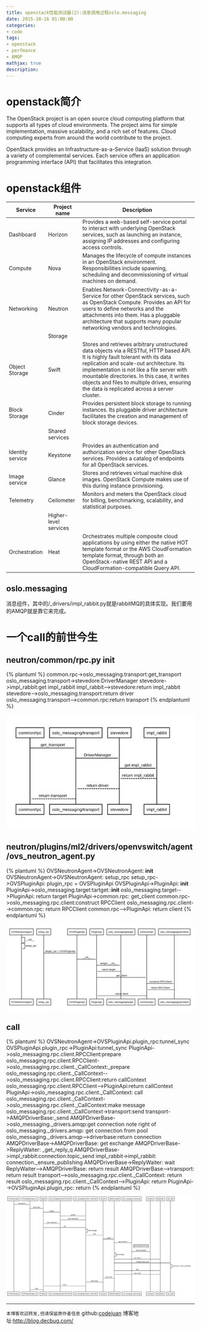 ```yaml
---
title: openstack性能测试器(2):消息调用过程oslo.messaging
date: 2015-10-16 01:00:00
categories:
- code
tags: 
- openstack
- perfmance
- AMQP
mathjax: true
description: 
---
```


# openstack简介
The OpenStack project is an open source cloud computing platform that supports all types of cloud environments. The project aims for simple implementation, massive scalability, and a rich set of features. Cloud computing experts from around the world contribute to the project.
<!--more-->

OpenStack provides an Infrastructure-as-a-Service (IaaS) solution through a variety of complemental services. Each service offers an application programming interface (API) that facilitates this integration.

# openstack组件
Service|Project name|Description
------|----------|--------
Dashboard|Horizon|Provides a web-based self-service portal to interact with underlying OpenStack services, such as launching an instance, assigning IP addresses and configuring access controls.
Compute|Nova|Manages the lifecycle of compute instances in an OpenStack environment. Responsibilities include spawning, scheduling and decommissioning of virtual machines on demand.
Networking|Neutron|Enables Network-Connectivity-as-a-Service for other OpenStack services, such as OpenStack Compute. Provides an API for users to define networks and the attachments into them. Has a pluggable architecture that supports many popular networking vendors and technologies.
||Storage
Object Storage|Swift|Stores and retrieves arbitrary unstructured data objects via a RESTful, HTTP based API. It is highly fault tolerant with its data replication and scale-out architecture. Its implementation is not like a file server with mountable directories. In this case, it writes objects and files to multiple drives, ensuring the data is replicated across a server cluster.
Block Storage|Cinder|Provides persistent block storage to running instances. Its pluggable driver architecture facilitates the creation and management of block storage devices.
||Shared services
Identity service|Keystone|Provides an authentication and authorization service for other OpenStack services. Provides a catalog of endpoints for all OpenStack services.
Image service|Glance|Stores and retrieves virtual machine disk images. OpenStack Compute makes use of this during instance provisioning.
Telemetry|Ceilometer|Monitors and meters the OpenStack cloud for billing, benchmarking, scalability, and statistical purposes.
||Higher-level services
Orchestration|Heat|Orchestrates multiple composite cloud applications by using either the native HOT template format or the AWS CloudFormation template format, through both an OpenStack-native REST API and a CloudFormation-compatible Query API.

## oslo.messaging
消息组件，其中的/_drivers/impl_rabbit.py就是rabbitMQ的具体实现。我们要用的AMQP就是靠它来完成。

# 一个call的前世今生
## neutron/common/rpc.py init
{% plantuml %}
common.rpc->oslo_messaging.transport:get_transport
oslo_messaging.transport->stevedore:DriverManager
stevedore->impl_rabbit:get impl_rabbit
impl_rabbit-->stevedore:return impl_rabbit
stevedore-->oslo_messaging.transport:return driver
oslo_messaging.transport-->common.rpc:return transport
{% endplantuml %}


![](https://github.com/CodeJuan/blog/raw/master/source/image/amqp/1.png)


## neutron/plugins/ml2/drivers/openvswitch/agent/ovs_neutron_agent.py
{% plantuml %}
OVSNeutronAgent->OVSNeutronAgent: __init__
OVSNeutronAgent->OVSNeutronAgent: setup_rpc
setup_rpc->OVSPluginApi: plugin_rpc = OVSPluginApi
OVSPluginApi->PluginApi: __init__
PluginApi->oslo_messaging.target:tartget::__init__
oslo_messaging.target-->PluginApi: return target
PluginApi->common.rpc: get_client
common.rpc->oslo_messaging.rpc.client:construct RPCClient
oslo_messaging.rpc.client-->common.rpc: return RPCClient
common.rpc-->PluginApi: return client
{% endplantuml %}

![](https://github.com/CodeJuan/blog/raw/master/source/image/amqp/2.png)


## call
{% plantuml %}
OVSNeutronAgent->OVSPluginApi.plugin_rpc:tunnel_sync
OVSPluginApi.plugin_rpc->PluginApi:tunnel_sync
PluginApi->oslo_messaging.rpc.client.RPCClient:prepare
oslo_messaging.rpc.client.RPCClient->oslo_messaging.rpc.client._CallContext:_prepare
oslo_messaging.rpc.client._CallContext-->oslo_messaging.rpc.client.RPCClient:return callContext
oslo_messaging.rpc.client.RPCClient-->PluginApi:return callContext
PluginApi->oslo_messaging.rpc.client._CallContext: call
oslo_messaging.rpc.client._CallContext->oslo_messaging.rpc.client._CallContext:make message
oslo_messaging.rpc.client._CallContext->transport:send
transport->AMQPDriverBase:_send
AMQPDriverBase->oslo_messaging._drivers.amqp:get connection
note right of oslo_messaging._drivers.amqp: get connection from pool
oslo_messaging._drivers.amqp-->driverbase:return connection
AMQPDriverBase->AMQPDriverBase: get exchange
AMQPDriverBase->ReplyWaiter: _get_reply_q
AMQPDriverBase->impl_rabbit:connection.topic_send
impl_rabbit->impl_rabbit: connection._ensure_publishing
AMQPDriverBase->ReplyWaiter: wait
ReplyWaiter-->AMQPDriverBase: return result
AMQPDriverBase-->transport: return result
transport-->oslo_messaging.rpc.client._CallContext: return result
oslo_messaging.rpc.client._CallContext-->PluginApi: return
PluginApi-->OVSPluginApi.plugin_rpc: return
{% endplantuml %}

![](https://github.com/CodeJuan/blog/raw/master/source/image/amqp/3.png)



----------------------------

`本博客欢迎转发,但请保留原作者信息`
github:[codejuan](https://github.com/CodeJuan)
博客地址:http://blog.decbug.com/

